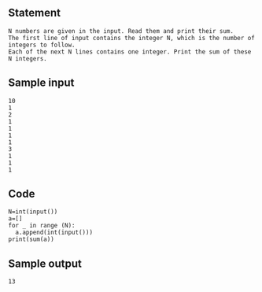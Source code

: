 ## Statement
```
N numbers are given in the input. Read them and print their sum.
The first line of input contains the integer N, which is the number of integers to follow. 
Each of the next N lines contains one integer. Print the sum of these N integers.
```
## Sample input
```
10
1
2
1
1
1
1
3
1
1
1
```
## Code
```
N=int(input())
a=[]
for _ in range (N):
  a.append(int(input()))
print(sum(a))
```
## Sample output
```
13
```
